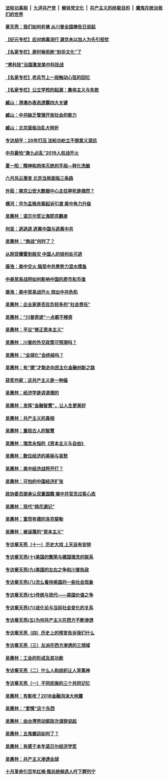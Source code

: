 ####  [法轮功真相](../../../../basic/blob/master/README.md?t=07100602) &nbsp;|&nbsp; [九评共产党](../../../../9ping.md/blob/master/README.md?t=07100602) &nbsp;|&nbsp; [解体党文化](../../../../jtdwh.md/blob/master/README.md?t=07100602)  &nbsp;|&nbsp; [共产主义的终极目的](../../../../gczydzjmd.md/blob/master/README.md?t=07100602) &nbsp;|&nbsp; [魔鬼在统治我们的世界](../../../../mgztzwmdsj.md/blob/master/README.md?t=07100602) 

#### [章天亮：我们如何祈祷 从川普全国祷告日说起](../pages/nsc423/n11944627.md?t=07100602) 

#### [【纪元专栏】应对病毒流行 渥京未以加人为先引担忧](../pages/nsc423/n11875714.md?t=07100602) 

#### [【名家专栏】是时候拒绝“封杀文化”了](../pages/nsc423/n11814093.md?t=07100602) 

#### [“黑科技”治国激发美中科技战](../pages/nsc423/n11638056.md?t=07100602) 

#### [【名家专栏】老兵节上一段触动心弦的回忆](../pages/nsc423/n11646016.md?t=07100602) 

#### [【名家专栏】公立学校的起源：集体主义与失败](../pages/nsc423/n11601833.md?t=07100602) 

#### [臧山：港澳办表态透露四大关键](../pages/nsc423/n11421628.md?t=07100602) 

#### [臧山：中共缺乏管理开放社会的能力](../pages/nsc423/n11407457.md?t=07100602) 

#### [臧山：北京面临治乱大转折](../pages/nsc423/n11406895.md?t=07100602) 

#### [专访胡平：20年打压 法轮功屹立不倒意义深远](../pages/nsc423/n11398800.md?t=07100602) 

#### [中共最怕“逢九必乱”2019人权战开火](../pages/nsc423/n11385248.md?t=07100602) 

#### [夏一阳：精神和肉体灭绝的手段—转化洗脑](../pages/nsc423/n11368250.md?t=07100602) 

#### [六月风云激变 北京当局面临三条路](../pages/nsc423/n11313668.md?t=07100602) 

#### [许茹：南京公安大数据中心主任猝死是偶然？](../pages/nsc423/n11064744.md?t=07100602) 

#### [横河：华为孟晚舟案起诉引渡 美中角力升级](../pages/nsc423/n11027230.md?t=07100602) 

#### [吴惠林：诺贝尔奖让海耶克翻身](../pages/nsc423/n10890049.md?t=07100602) 

#### [何坚：逃逃逃 逃离中国与逃离中共](../pages/nsc423/n10592891.md?t=07100602) 

#### [吴惠林：“商战”何时了？](../pages/nsc423/n10573558.md?t=07100602) 

#### [从网贷爆雷到股灾 中国人的钱何处可逃](../pages/nsc423/n10572800.md?t=07100602) 

#### [唐浩：美中交火 隐现中共黑势力混水摸鱼](../pages/nsc423/n10544040.md?t=07100602) 

#### [中美贸易战将如何影响中国的房市和币值](../pages/nsc423/n10543697.md?t=07100602) 

#### [唐浩：美中贸易战开火 烧出中共危机](../pages/nsc423/n10540126.md?t=07100602) 

#### [吴惠林：企业家是否应负较多的“社会责任”](../pages/nsc423/n10535022.md?t=07100602) 

#### [吴惠林：“川普奇迹”一点都不稀奇](../pages/nsc423/n10512808.md?t=07100602) 

#### [吴惠林：平议“修正资本主义”](../pages/nsc423/n10495724.md?t=07100602) 

#### [吴惠林：川普的外交政策可预测吗？](../pages/nsc423/n10462387.md?t=07100602) 

#### [吴惠林：“全球化”会终结吗？](../pages/nsc423/n10452838.md?t=07100602) 

#### [吴惠林：有“德”才能走向民主化金融创新之路](../pages/nsc423/n10432292.md?t=07100602) 

#### [获奖作家：这共产主义是一种癌](../pages/nsc423/n10431541.md?t=07100602) 

#### [吴惠林：经济学是讲道德的](../pages/nsc423/n10398014.md?t=07100602) 

#### [吴惠林：发挥“金融智慧”，让人生更美好](../pages/nsc423/n10375019.md?t=07100602) 

#### [吴惠林：共产主义的真相](../pages/nsc423/n10351394.md?t=07100602) 

#### [吴惠林：重拾古人的智慧](../pages/nsc423/n10337691.md?t=07100602) 

#### [吴惠林：理念永恒的《资本主义与自由》](../pages/nsc423/n10316274.md?t=07100602) 

#### [吴惠林：数位经济的美丽与哀愁](../pages/nsc423/n10292946.md?t=07100602) 

#### [吴惠林：美中经济战将开打？](../pages/nsc423/n10258825.md?t=07100602) 

#### [吴惠林：可怕的中国经济扩张](../pages/nsc423/n10219147.md?t=07100602) 

#### [政协委员提承认双重国籍 揭中共官员过客心态](../pages/nsc423/n10208809.md?t=07100602) 

#### [吴惠林：现代“桃花源记”](../pages/nsc423/n10185234.md?t=07100602) 

#### [吴惠林：富而有德的洛克斐勒](../pages/nsc423/n10142264.md?t=07100602) 

#### [吴惠林：被诬蔑的“资本主义”](../pages/nsc423/n10124816.md?t=07100602) 

#### [专访章天亮（十一）历史大戏 上天自有安排](../pages/nsc423/n10094905.md?t=07100602) 

#### [专访章天亮(十)美国的繁荣与建国理念的联系](../pages/nsc423/n10094899.md?t=07100602) 

#### [专访章天亮(九)美国的左右之争和川普执政](../pages/nsc423/n10094889.md?t=07100602) 

#### [专访章天亮(八)怎么看待美国的一些社会现象](../pages/nsc423/n10094857.md?t=07100602) 

#### [专访章天亮(七)传统与现代——美国价值之争](../pages/nsc423/n10093140.md?t=07100602) 

#### [专访章天亮(六)进化论与当前社会变化的关系](../pages/nsc423/n10092036.md?t=07100602) 

#### [专访章天亮(五)为何共产主义在西方不断渗透](../pages/nsc423/n10083620.md?t=07100602) 

#### [专访章天亮（四）历史上的预言告诉我们什么](../pages/nsc423/n10083606.md?t=07100602) 

#### [专访章天亮（三）左派在西方渗透的三领域](../pages/nsc423/n10081115.md?t=07100602) 

#### [吴惠林：工会的形成及其功能](../pages/nsc423/n10080633.md?t=07100602) 

#### [专访章天亮（二）什么人和组织让人背离神](../pages/nsc423/n10076637.md?t=07100602) 

#### [专访章天亮（一）不同民族的三个共同记忆](../pages/nsc423/n10074188.md?t=07100602) 

#### [吴惠林：有影呒？2018金融泡沫大地震](../pages/nsc423/n10040534.md?t=07100602) 

#### [吴惠林：“爱情”这个东西](../pages/nsc423/n10019423.md?t=07100602) 

#### [吴惠林：由台湾劳动部政次请辞说起](../pages/nsc423/n9979679.md?t=07100602) 

#### [吴惠林：五鬼搬运如何了？](../pages/nsc423/n9925338.md?t=07100602) 

#### [吴惠林：有感于本年诺贝尔经济学奖](../pages/nsc423/n9871883.md?t=07100602) 

#### [吴惠林：共产主义渗透全球](../pages/nsc423/n9812748.md?t=07100602) 

#### [十月革命引百年红祸 俄总统候选人吁下葬列宁](../pages/nsc423/n9810182.md?t=07100602) 


